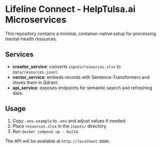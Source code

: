 # Lifeline Connect - HelpTulsa.ai Microservices

This repository contains a minimal, container-native setup for processing mental-health resources.

## Services

- **crawler_service**: converts `inputs/resources.xlsx` to `data/resources.jsonl`.
- **vector_service**: embeds records with Sentence-Transformers and stores them in Qdrant.
- **api_service**: exposes endpoints for semantic search and refreshing data.

## Usage

1. Copy `.env.example` to `.env` and adjust values if needed.
2. Place `resources.xlsx` in the `inputs/` directory.
3. Run `docker compose up --build`.

The API will be available at `http://localhost:8000`.
